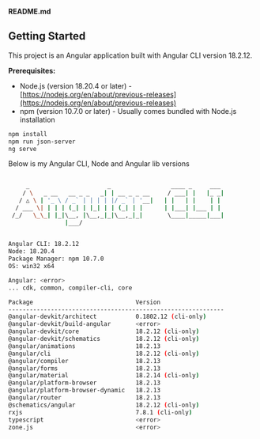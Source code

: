 
**README.md**

## Getting Started

This project is an Angular application built with Angular CLI version 18.2.12.

**Prerequisites:**

- Node.js (version 18.20.4 or later) - [https://nodejs.org/en/about/previous-releases](https://nodejs.org/en/about/previous-releases)
- npm (version 10.7.0 or later) - Usually comes bundled with Node.js installation

```bash
npm install
npm run json-server
ng serve
```

Below is my Angular CLI, Node and Angular lib versions

```bash
     
     _                      _                 ____ _     ___ 
    / \   _ __   __ _ _   _| | __ _ _ __     / ___| |   |_ _|
   / △ \ | '_ \ / _` | | | | |/ _` | '__|   | |   | |    | | 
  / ___ \| | | | (_| | |_| | | (_| | |      | |___| |___ | | 
 /_/   \_\_| |_|\__, |\__,_|_|\__,_|_|       \____|_____|___|
                |___/
    

Angular CLI: 18.2.12
Node: 18.20.4
Package Manager: npm 10.7.0
OS: win32 x64

Angular: <error>
... cdk, common, compiler-cli, core        

Package                             Version
-------------------------------------------------------------
@angular-devkit/architect           0.1802.12 (cli-only)
@angular-devkit/build-angular       <error>
@angular-devkit/core                18.2.12 (cli-only)
@angular-devkit/schematics          18.2.12 (cli-only)
@angular/animations                 18.2.13
@angular/cli                        18.2.12 (cli-only)
@angular/compiler                   18.2.13
@angular/forms                      18.2.13
@angular/material                   18.2.14 (cli-only)
@angular/platform-browser           18.2.13
@angular/platform-browser-dynamic   18.2.13
@angular/router                     18.2.13
@schematics/angular                 18.2.12 (cli-only)
rxjs                                7.8.1 (cli-only)
typescript                          <error>
zone.js                             <error>
```
